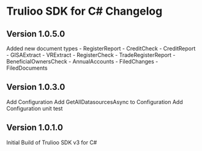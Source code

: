 # Trulioo SDK for C# Changelog

## Version 1.0.5.0
Added new document types
	- RegisterReport
	- CreditCheck
	- CreditReport
	- GISAExtract
	- VRExtract
	- RegisterCheck
	- TradeRegisterReport
	- BeneficialOwnersCheck
	- AnnualAccounts
	- FiledChanges
	- FiledDocuments

## Version 1.0.3.0
Add Configuration
Add GetAllDatasourcesAsync to Configuration
Add Configuration unit test

## Version 1.0.1.0

Initial Build of Trulioo SDK v3 for C#


